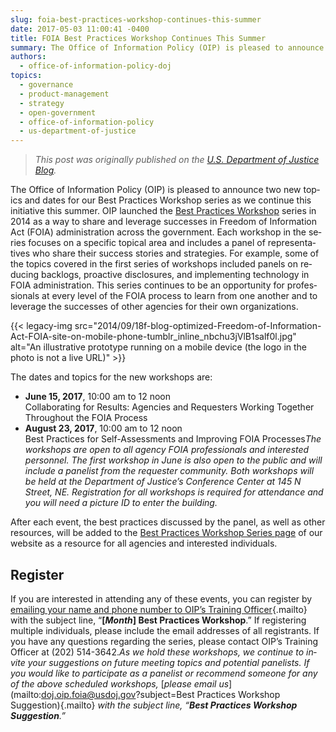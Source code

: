 ```yaml
---
slug: foia-best-practices-workshop-continues-this-summer
date: 2017-05-03 11:00:41 -0400
title: FOIA Best Practices Workshop Continues This Summer
summary: The Office of Information Policy (OIP) is pleased to announce two new topics and dates for our Best Practices Workshop series as we continue this initiative this summer.
authors:
  - office-of-information-policy-doj
topics:
  - governance
  - product-management
  - strategy
  - open-government
  - office-of-information-policy
  - us-department-of-justice
---
```


> _This post was originally published on the [U.S. Department of Justice Blog](https://www.justice.gov/blogs)._

<span lang="EN">The Office of Information Policy (OIP) is pleased to announce two new topics and dates for our Best Practices Workshop series as we continue this initiative this summer. OIP launched the </span>[<span lang="EN"><u>Best Practices Workshop</u></span>](https://www.justice.gov/oip/best-practices-workshop-series) <span lang="EN">series in 2014 as a way to share and leverage successes in Freedom of Information Act (FOIA) administration across the government. Each workshop in the series focuses on a specific topical area and includes a panel of representatives who share their success stories and strategies. For example, some of the topics covered in the first series of workshops included panels on reducing backlogs, proactive disclosures, and implementing technology in FOIA administration. This series continues to be an opportunity for professionals at every level of the FOIA process to learn from one another and to leverage the successes of other agencies for their own organizations.</span>

{{< legacy-img src="2014/09/18f-blog-optimized-Freedom-of-Information-Act-FOIA-site-on-mobile-phone-tumblr\_inline\_nbchu3jVlB1salf0l.jpg" alt="An illustrative prototype running on a mobile device (the logo in the photo is not a live URL)" >}}

<span lang="EN">The dates and topics for the new workshops are:</span>

  * **<span lang="EN">June 15, 2017</span>**<span lang="EN">, 10:00 am to 12 noon</span>**<span lang="EN"><br /> </span>**<span lang="EN">Collaborating for Results: Agencies and Requesters Working Together Throughout the FOIA Process</span>
  * **<span lang="EN">August 23, 2017</span>**<span lang="EN">, 10:00 am to 12 noon</span>**<span lang="EN"><br /> </span>**<span lang="EN">Best Practices for Self-Assessments and Improving FOIA Processes</span>_<span lang="EN">The workshops are open to all agency FOIA professionals and interested personnel. The first workshop in June is also open to the public and will include a panelist from the requester community. Both workshops will be held at the Department of Justice’s Conference Center at 145 N Street, NE. Registration for all workshops is required for attendance and you will need a picture ID to enter the building.</span>_

<span lang="EN">After each event, the best practices discussed by the panel, as well as other resources, will be added to the </span>[<span lang="EN">Best Practices Workshop Series page</span>](https://www.justice.gov/oip/best-practices-workshop-series) <span lang="EN">of our website as a resource for all agencies and interested individuals.</span>

## Register

<span lang="EN">If you are interested in attending any of these events, you can register by </span>[emailing your name and phone number to OIP’s Training Officer](mailto:doj.oip.foia@usdoj.gov){.mailto} <span lang="EN">with the subject line, “<strong>[<em>Month</em>] Best Practices Workshop</strong>.” If registering multiple individuals, please include the email addresses of all registrants. If you have any questions regarding the series, please contact OIP’s Training Officer at (202) 514-3642.</span>_<span lang="EN">As we hold these workshops, we continue to invite your suggestions on future meeting topics and potential panelists. If you would like to participate as a panelist or recommend someone for any of the above scheduled workshops, </span>_[_<span lang="EN">please email us</span>_](mailto:doj.oip.foia@usdoj.gov?subject=Best Practices Workshop Suggestion){.mailto} _<span lang="EN">with the subject line, “<strong>Best Practices Workshop Suggestion</strong>.”</span>_
